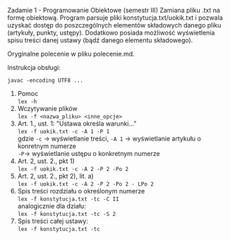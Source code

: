 Zadamie 1 - Programowanie Obiektowe (semestr III)
Zamiana pliku .txt na formę obiektową. Program parsuje pliki konstytucja.txt/uokik.txt i pozwala uzyskać dostęp do poszczególnych elementów składowych danego pliku (artykuły, punkty, ustępy). Dodatkowo posiada możliwość wyświetlenia spisu treści danej ustawy (bądź danego elementu składowego).

Oryginalne polecenie w pliku polecenie.md.

Instrukcja obsługi:

```javac -encoding UTF8 ...```

1. Pomoc
<br> ```lex -h```
2. Wczytywanie plików
<br>```lex -f <nazwa_pliku> <inne_opcje>```
3. Art. 1., ust. 1: "Ustawa określa warunki..."
<br>```lex -f uokik.txt -c -A 1 -P 1```
<br>gdzie ```-c``` -> wyświetlanie treści, ```-A 1``` -> wyświetlanie artykułu o konretnym numerze
<br>```-P```-> wyświetlanie ustępu o konkretnym numerze
4. Art. 2, ust. 2., pkt 1)
<br> ```lex -f uokik.txt -c -A 2 -P 2 -Po 2```
5. Art. 2, ust. 2., pkt 2), lit. a)
<br> ```lex -f uokik.txt -c -A 2 -P 2 -Po 2 - LPo 2```
6. Spis treści rozdziału o określonym numerze
<br> ```lex -f konstytucja.txt -tc -C II```
<br> analogicznie dla działu:
<br>```lex -f konstytucja.txt -tc -S 2```
7. Spis treści całej ustawy:
<br>```lex -f konstytucja.txt -tc```
 
